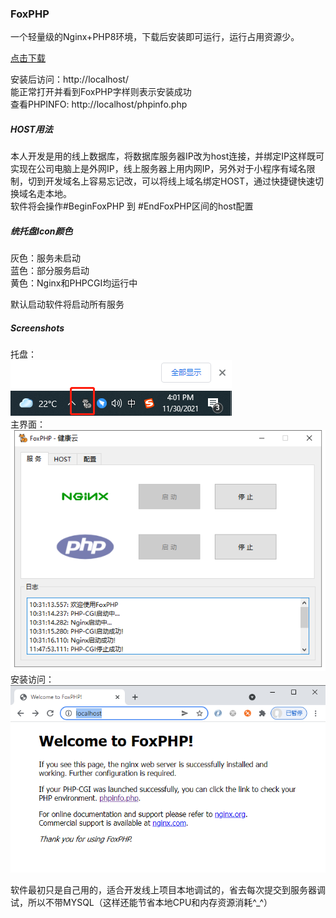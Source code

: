 ### FoxPHP

一个轻量级的Nginx+PHP8环境，下载后安装即可运行，运行占用资源少。 



[点击下载](./FoxPHPInstaller.exe?raw=true)

安装后访问：http://localhost/   
能正常打开并看到FoxPHP字样则表示安装成功  
查看PHPINFO: http://localhost/phpinfo.php

##### HOST用法
本人开发是用的线上数据库，将数据库服务器IP改为host连接，并绑定IP这样既可实现在公司电脑上是外网IP，线上服务器上用内网IP，另外对于小程序有域名限制，切到开发域名上容易忘记改，可以将线上域名绑定HOST，通过快捷键快速切换域名走本地。  
软件将会操作#BeginFoxPHP 到 #EndFoxPHP区间的host配置

##### 统托盘Icon颜色  
灰色：服务未启动   
蓝色：部分服务启动  
黄色：Nginx和PHPCGI均运行中 

默认启动软件将启动所有服务

##### Screenshots
托盘：  
![截图](./Screenshots/img2.png)  
主界面：  
![截图](./Screenshots/img1.png)  
安装访问：  
![截图](./Screenshots/img3.png)  


软件最初只是自己用的，适合开发线上项目本地调试的，省去每次提交到服务器调试，所以不带MYSQL（这样还能节省本地CPU和内存资源消耗^_^）  

